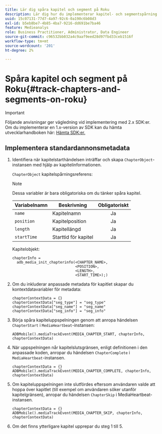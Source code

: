 ```yaml
---
title: Lär dig spåra kapitel och segment på Roku
description: Lär dig hur du implementerar kapitel- och segmentspårning med Media SDK på Roku.
uuid: 15c07131-77d7-4a97-92c6-0a190c6b08d3
exl-id: b5eb8be7-4b85-4ba7-9216-dd691be7ba46
feature: Medieanalys
role: Business Practitioner, Administrator, Data Engineer
source-git-commit: c96532bb032a4c9aaf9eed28d97fbd33ceb1516f
workflow-type: tm+mt
source-wordcount: '201'
ht-degree: 2%

---
```


# Spåra kapitel och segment på Roku{#track-chapters-and-segments-on-roku}

>[!IMPORTANT]
>
>Följande anvisningar ger vägledning vid implementering med 2.x SDK:er. Om du implementerar en 1.x-version av SDK kan du hämta utvecklarhandboken här: [Hämta SDK:er.](/help/sdk-implement/download-sdks.md)

## Implementera standardannonsmetadata

1. Identifiera när kapitelstarthändelsen inträffar och skapa `ChapterObject`-instansen med hjälp av kapitelinformationen.

   `ChapterObject` kapitelspårningsreferens:

   >[!NOTE]
   >
   >Dessa variabler är bara obligatoriska om du tänker spåra kapitel.

   | Variabelnamn | Beskrivning | Obligatoriskt |
   | --- | --- | :---: |
   | `name` | Kapitelnamn | Ja |
   | `position` | Kapitelposition | Ja |
   | `length` | Kapitellängd | Ja |
   | `startTime` | Starttid för kapitel | Ja |

   Kapitelobjekt:

   ```
   chapterInfo =  
     adb_media_init_chapterinfo(<CHAPTER_NAME>,  
                                <POSITION>,  
                                <LENGTH>,  
                                <START_TIME>);)
   ```

1. Om du inkluderar anpassade metadata för kapitlet skapar du kontextdatavariabler för metadata:

   ```
   chapterContextData = {} 
   chapterContextData["seg_type"] = "seg_type" 
   chapterContextData["seg_name"] = "seg_name" 
   chapterContextData["seg_info"] = "seg_info"
   ```

1. Börja spåra kapiteluppspelningen genom att anropa händelsen `ChapterStart` i `MediaHeartbeat`-instansen:

   ```
   ADBMobile().mediaTrackEvent(MEDIA_CHAPTER_START, chapterInfo, chapterContextData)
   ```

1. När uppspelningen når kapitelslutsgränsen, enligt definitionen i den anpassade koden, anropar du händelsen `ChapterComplete` i `MediaHeartbeat`-instansen.

   ```
   chapterContextData = {} 
   ADBMobile().mediaTrackEvent(MEDIA_CHAPTER_COMPLETE, chapterInfo, chapterContextData)
   ```

1. Om kapiteluppspelningen inte slutfördes eftersom användaren valde att hoppa över kapitlet (till exempel om användaren söker utanför kapitelgränsen), anropar du händelsen `ChapterSkip` i MediaHeartbeat-instansen.

   ```
   chapterContextData = {} 
   ADBMobile().mediaTrackEvent(MEDIA_CHAPTER_SKIP, chapterInfo, chapterContextData)
   ```

1. Om det finns ytterligare kapitel upprepar du steg 1 till 5.
